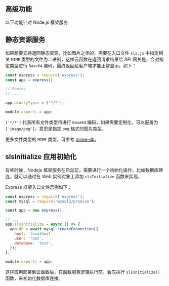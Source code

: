 ## 高级功能

以下功能针对 Node.js 框架服务

## 静态资源服务

如果想要支持返回静态资源，比如图片之类的，需要在入口文件 `sls.js` 中指定相关 `MIME` 类型的文件为二进制，这样云函数在返回请求结果给 API 网关是，会对指定类型进行 `Base64` 编码，最终返回给客户端才能正常显示。如下：

```js
const express = require('express');
const app = express();

// Routes
// ...

app.binaryTypes = ['*/*'];

module.exports = app;
```

`['*/*']` 代表所有文件类型将进行 `Base64` 编码，如果需要定制化，可以配置为 `['image/png']`，意思是指定 `png` 格式的图片类型。

更多文件类型的 `MIME` 类型，可参考 [mime-db](https://github.com/jshttp/mime-db/blob/master/db.json)。

## slsInitialize 应用初始化

有些时候，Nodejs 框架服务在启动前，需要进行一个初始化操作，比如数据库建连，就可以通过在 Web 实例对象上添加 `slsInitialize` 函数来实现，

Express 框架入口文件示例如下：

```js
const express = require('express');
const mysql = require('mysql2/promise');

const app = new express();

// ...
app.slsInitialize = async () => {
  app.db = await mysql.createConnection({
    host: 'localhost',
    user: 'root',
    database: 'test',
  });
};

module.exports = app;
```

这样应用部署到云函数后，在函数服务逻辑执行前，会先执行 `slsInitialize()` 函数，来初始化数据库连接。
